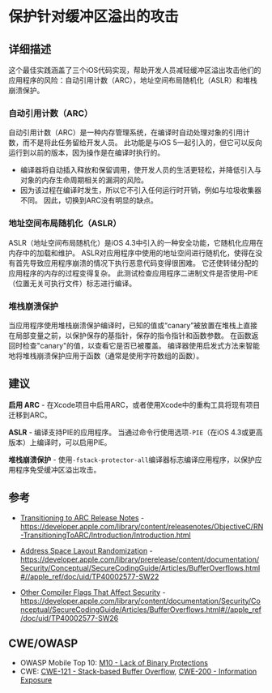 # 保护针对缓冲区溢出的攻击

## 详细描述 

这个最佳实践涵盖了三个iOS代码实现，帮助开发人员减轻缓冲区溢出攻击他们的应用程序的风险：自动引用计数（ARC），地址空间布局随机化（ASLR）和堆栈崩溃保护。

### 自动引用计数（ARC）

自动引用计数（ARC）是一种内存管理系统，在编译时自动处理对象的引用计数，而不是将此任务留给开发人员。 此功能是与iOS 5一起引入的，但它可以反向运行到以前的版本，因为操作是在编译时执行的。

* 编译器将自动插入释放和保留调用，使开发人员的生活更轻松，并降低引入与对象的内存生命周期相关的漏洞的风险。
* 因为该过程在编译时发生，所以它不引入任何运行时开销，例如与垃圾收集器不同。 因此，切换到ARC没有明显的缺点。


### 地址空间布局随机化（ASLR）

ASLR（地址空间布局随机化）是iOS 4.3中引入的一种安全功能，它随机化应用在内存中的加载和维护。 ASLR对应用程序中使用的地址空间进行随机化，使得在没有首先导致应用程序崩溃的情况下执行恶意代码变得很困难。 它还使转储分配的应用程序的内存的过程变得复杂。 此测试检查应用程序二进制文件是否使用-PIE（位置无关可执行文件）标志进行编译。

### 堆栈崩溃保护

当应用程序使用堆栈崩溃保护编译时，已知的值或“canary”被放置在堆栈上直接在局部变量之前，以保护保存的基指针，保存的指令指针和函数参数。 在函数返回时检查"canary"的值，以查看它是否已被覆盖。 编译器使用启发式方法来智能地将堆栈崩溃保护应用于函数（通常是使用字符数组的函数）。

## 建议

**启用 ARC** - 在Xcode项目中启用ARC，或者使用Xcode中的重构工具将现有项目迁移到ARC。

**ASLR** - 编译支持PIE的应用程序。 当通过命令行使用选项`-PIE`（在iOS 4.3或更高版本）上编译时，可以启用PIE。

**堆栈崩溃保护** - 使用`-fstack-protector-all`编译器标志编译应用程序，以保护应用程序免受缓冲区溢出攻击。

## 参考

  * [Transitioning to ARC Release Notes](https://developer.apple.com/library/content/releasenotes/ObjectiveC/RN-TransitioningToARC/Introduction/Introduction.html) - https://developer.apple.com/library/content/releasenotes/ObjectiveC/RN-TransitioningToARC/Introduction/Introduction.html

  * [Address Space Layout Randomization](https://developer.apple.com/library/prerelease/content/documentation/Security/Conceptual/SecureCodingGuide/Articles/BufferOverflows.html#//apple_ref/doc/uid/TP40002577-SW22) - https://developer.apple.com/library/prerelease/content/documentation/Security/Conceptual/SecureCodingGuide/Articles/BufferOverflows.html#//apple_ref/doc/uid/TP40002577-SW22

  * [Other Compiler Flags That Affect Security](https://developer.apple.com/library/content/documentation/Security/Conceptual/SecureCodingGuide/Articles/BufferOverflows.html#//apple_ref/doc/uid/TP40002577-SW26) - https://developer.apple.com/library/content/documentation/Security/Conceptual/SecureCodingGuide/Articles/BufferOverflows.html#//apple_ref/doc/uid/TP40002577-SW26 

## CWE/OWASP

  * OWASP Mobile Top 10: [M10 - Lack of Binary Protections](https://www.owasp.org/index.php/Mobile_Top_10_2014-M10)
  * CWE: [CWE-121 - Stack-based Buffer Overflow](https://cwe.mitre.org/data/definitions/121.html), [CWE-200 - Information Exposure](http://cwe.mitre.org/data/definitions/200.html)
  
